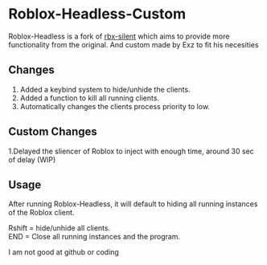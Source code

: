 # Roblox-Headless-Custom

Roblox-Headless is a fork of [rbx-silent](https://github.com/toastering/rbxsilent) which aims to provide more functionality from the original. And custom made by Exz to fit his necesities

## Changes

1. Added a keybind system to hide/unhide the clients.
2. Added a function to kill all running clients.
3. Automatically changes the clients process priority to low.

## Custom Changes

1.Delayed the sliencer of Roblox to inject with enough time, around 30 sec of delay (WIP)

## Usage

After running Roblox-Headless, it will default to hiding all running instances of the Roblox client.

Rshift = hide/unhide all clients.\
END = Close all running instances and the program.

I am not good at github or coding
